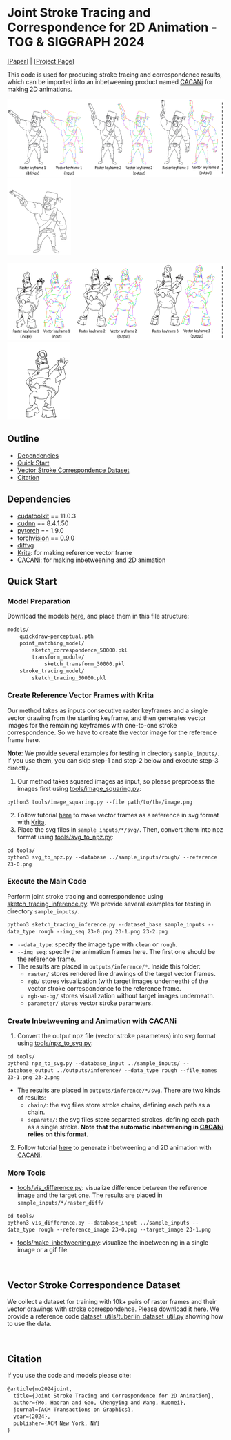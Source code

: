 # Joint Stroke Tracing and Correspondence for 2D Animation - TOG & SIGGRAPH 2024

[[Paper]](https://dl.acm.org/doi/10.1145/3649890) | [[Project Page]](https://markmohr.github.io/JoSTC/)

This code is used for producing stroke tracing and correspondence results, which can be imported into an inbetweening product named [CACANi](https://cacani.sg) for making 2D animations.

<img src='docs/figures/teaser-sub1.png' height=180><img src='docs/figures/dynamic1.gif' height=180>

<img src='docs/figures/teaser-sub2.png' height=180><img src='docs/figures/dynamic2.gif' height=180>

## Outline
- [Dependencies](#dependencies)
- [Quick Start](#quick-start)
- [Vector Stroke Correspondence Dataset](#vector-stroke-correspondence-dataset)
- [Citation](#citation)

## Dependencies
 - [cudatoolkit](https://www.anaconda.com/download/) == 11.0.3
 - [cudnn](https://www.anaconda.com/download/) == 8.4.1.50
 - [pytorch](https://pytorch.org/) == 1.9.0
 - [torchvision](https://pytorch.org/vision/0.9/) == 0.9.0
 - [diffvg](https://github.com/BachiLi/diffvg)
 - [Krita](https://krita.org/en/): for making reference vector frame
 - [CACANi](https://cacani.sg/): for making inbetweening and 2D animation

## Quick Start

### Model Preparation

Download the models [here](https://drive.google.com/drive/folders/15oAP7YbNKx4Cx1AmzC16wuoyQoAai2YV?usp=sharing), and place them in this file structure:
```
models/
    quickdraw-perceptual.pth
    point_matching_model/
        sketch_correspondence_50000.pkl
        transform_module/
            sketch_transform_30000.pkl
    stroke_tracing_model/
        sketch_tracing_30000.pkl
```

### Create Reference Vector Frames with Krita

Our method takes as inputs consecutive raster keyframes and a single vector drawing from the starting keyframe, and then generates vector images for the remaining keyframes with one-to-one stroke correspondence. So we have to create the vector image for the reference frame here. 

**Note**: We provide several examples for testing in directory `sample_inputs/`. If you use them, you can skip step-1 and step-2 below and execute step-3 directly.

1. Our method takes squared images as input, so please preprocess the images first using [tools/image_squaring.py](https://github.com/MarkMoHR/JoSTC/blob/main/tools/image_squaring.py):
```
python3 tools/image_squaring.py --file path/to/the/image.png
```

2. Follow tutorial [here](https://github.com/MarkMoHR/JoSTC/blob/main/tutorials/Krita_vector_generation.md) to make vector frames as a reference in svg format with [Krita](https://krita.org/en/).
3. Place the svg files in `sample_inputs/*/svg/`. Then, convert them into npz format using [tools/svg_to_npz.py](https://github.com/MarkMoHR/JoSTC/blob/main/tools/svg_to_npz.py):
```
cd tools/
python3 svg_to_npz.py --database ../sample_inputs/rough/ --reference 23-0.png
```

### Execute the Main Code

Perform joint stroke tracing and correspondence using [sketch_tracing_inference.py](https://github.com/MarkMoHR/JoSTC/blob/main/sketch_tracing_inference.py). We provide several examples for testing in directory `sample_inputs/`.
```
python3 sketch_tracing_inference.py --dataset_base sample_inputs --data_type rough --img_seq 23-0.png 23-1.png 23-2.png
```
  - `--data_type`: specify the image type with `clean` or `rough`.
  - `--img_seq`: specify the animation frames here. The first one should be the reference frame.
  - The results are placed in `outputs/inference/*`. Inside this folder:
    - `raster/` stores rendered line drawings of the target vector frames.
    - `rgb/` stores visualization (with target images underneath) of the vector stroke correspondence to the reference frame.
    - `rgb-wo-bg/` stores visualization without target images underneath.
    - `parameter/` stores vector stroke parameters.

### Create Inbetweening and Animation with CACANi

1. Convert the output npz file (vector stroke parameters) into svg format using [tools/npz_to_svg.py](https://github.com/MarkMoHR/JoSTC/blob/main/tools/npz_to_svg.py):
```
cd tools/
python3 npz_to_svg.py --database_input ../sample_inputs/ --database_output ../outputs/inference/ --data_type rough --file_names 23-1.png 23-2.png
```
  - The results are placed in `outputs/inference/*/svg`. There are two kinds of results:
    - `chain/`: the svg files store stroke chains, defining each path as a chain.
    - `separate/`: the svg files store separated strokes, defining each path as a single stroke. **Note that the automatic inbetweening in [CACANi](https://cacani.sg/) relies on this format.**

2. Follow tutorial [here](https://github.com/MarkMoHR/JoSTC/blob/main/tutorials/CACANi_inbetweening_generation.md) to generate inbetweening and 2D animation with [CACANi](https://cacani.sg/).

### More Tools

- [tools/vis_difference.py](https://github.com/MarkMoHR/JoSTC/blob/main/tools/vis_difference.py): visualize difference between the reference image and the target one. The results are placed in `sample_inputs/*/raster_diff/`
```
cd tools/
python3 vis_difference.py --database_input ../sample_inputs --data_type rough --reference_image 23-0.png --target_image 23-1.png
```

- [tools/make_inbetweening.py](https://github.com/MarkMoHR/JoSTC/blob/main/tools/make_inbetweening.py): visualize the inbetweening in a single image or a gif file.

<br>

## Vector Stroke Correspondence Dataset

We collect a dataset for training with 10k+ pairs of raster frames and their vector drawings with stroke correspondence. Please download it [here](https://drive.google.com/drive/folders/15oAP7YbNKx4Cx1AmzC16wuoyQoAai2YV?usp=sharing). We provide a reference code [dataset_utils/tuberlin_dataset_util.py](https://github.com/MarkMoHR/JoSTC/blob/main/dataset_utils/tuberlin_dataset_util.py) showing how to use the data.

<br>

## Citation

If you use the code and models please cite:

```
@article{mo2024joint,
  title={Joint Stroke Tracing and Correspondence for 2D Animation},
  author={Mo, Haoran and Gao, Chengying and Wang, Ruomei},
  journal={ACM Transactions on Graphics},
  year={2024},
  publisher={ACM New York, NY}
}
```


